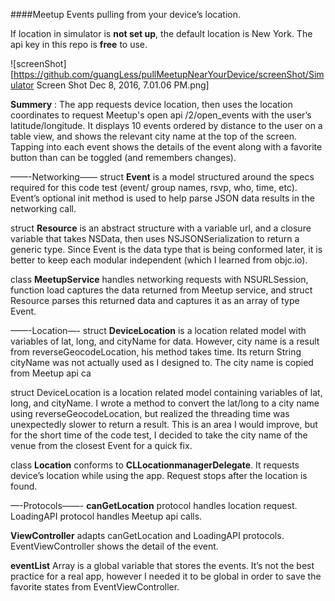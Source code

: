 ####Meetup Events pulling from your device’s location. 

If location in simulator is **not set up**, the default location is New York. 
The api key in this repo is **free** to use.

![screenShot][https://github.com/guangLess/pullMeetupNearYourDevice/screenShot/Simulator Screen Shot Dec 8, 2016, 7.01.06 PM.png]

**Summery** : The app requests device location, then uses the location coordinates to request Meetup's open api /2/open_events with the user’s latitude/longitude. It displays 10 events ordered by distance to the user on a table view, and shows the relevant city name at the top of the screen. Tapping into each event shows the details of the event along with a favorite button than can be toggled (and remembers changes).

——-Networking——
struct **Event** is a model structured around the specs required for this code test (event/ group names, rsvp, who, time, etc). Event’s optional init method is used to help parse JSON data results in the networking call. 

struct **Resource** is an abstract structure with a variable url, and a closure variable that takes NSData, then uses NSJSONSerialization to return a generic type. Since Event is the data type that is being conformed later, it is better to keep each modular independent (which I learned from objc.io). 

class **MeetupService** handles networking requests with NSURLSession, function load captures the data returned from Meetup service, and struct Resource parses this returned data and captures it as an array of type Event.

——-Location—-
struct **DeviceLocation** is a location related model with variables of lat, long, and cityName for data. However, city name is a result from reverseGeocodeLocation, his method takes time. Its return String cityName was not actually used as I designed to. The city name is copied from Meetup api ca

struct DeviceLocation is a location related model containing variables of lat, long, and cityName. I wrote a method to convert the lat/long to a city name using reverseGeocodeLocation, but realized the threading time was unexpectedly slower to return a result. This is an area I would improve, but for the short time of the code test, I decided to take the city name of the venue from the closest Event for a quick fix.

class **Location** conforms to **CLLocationmanagerDelegate**. It requests device’s location while using the app. Request stops after the location is found.

—-Protocols——-
**canGetLocation** protocol handles location request. LoadingAPI protocol handles Meetup api calls.

**ViewController** adapts canGetLocation and LoadingAPI protocols. EventViewController shows the detail of the event. 

**eventList** Array is a global variable that stores the events. It’s not the best practice for a real app, however I needed it to be global in order to save the favorite states from EventViewController.



